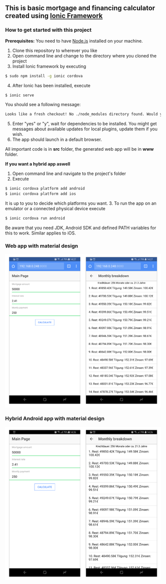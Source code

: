 ## This is basic mortgage and financing calculator created using [Ionic Framework](https://ionicframework.com/)
### How to get started with this project

**Prerequisites:**
You need to have [Node.js](https://nodejs.org) installed on your machine.

1. Clone this repository to wherever you like
2. Open command line and change to the directory where you cloned the project
3. Install Ionic framework by executing
```bash
$ sudo npm install -g ionic cordova
```
4. After Ionic has been installed, execute
```bash
$ ionic serve
```
You should see a following message:
```bash
Looks like a fresh checkout! No ./node_modules directory found. Would you like to install project dependencies?
```
5. Enter "yes" or "y", wait for dependencies to be installed. You might get messages about available updates for local plugins, update them if you wish.
6. The app should launch in a default browser.

All important code is in **src** folder, the generated web app will be in **www** folder.

**If you want a hybrid app aswell**
1. Open command line and navigate to the project's folder
2. Execute
```bash
$ ionic cordova platform add android
$ ionic cordova platform add ios
```
It is up to you to decide which platforms you want.
3. To run the app on an emulator or a connected physical device execute
```bash
$ ionic cordova run android
```
Be aware that you need JDK, Android SDK and defined PATH variables for this to work. Similar applies to iOS.

### Web app with material design
![Web app](/appimgs/Web.png)

### Hybrid Android app with material design
![Hybrid app](/appimgs/Hybrid.png)

